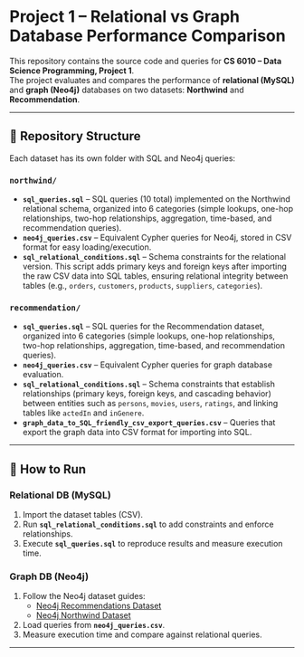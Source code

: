 # Project 1 – Relational vs Graph Database Performance Comparison

This repository contains the source code and queries for **CS 6010 – Data Science Programming, Project 1**.  
The project evaluates and compares the performance of **relational (MySQL)** and **graph (Neo4j)** databases on two datasets: **Northwind** and **Recommendation**.

---

## 📂 Repository Structure

Each dataset has its own folder with SQL and Neo4j queries:

### `northwind/`
- **`sql_queries.sql`** – SQL queries (10 total) implemented on the Northwind relational schema, organized into 6 categories (simple lookups, one-hop relationships, two-hop relationships, aggregation, time-based, and recommendation queries).  
- **`neo4j_queries.csv`** – Equivalent Cypher queries for Neo4j, stored in CSV format for easy loading/execution.  
- **`sql_relational_conditions.sql`** – Schema constraints for the relational version. This script adds primary keys and foreign keys after importing the raw CSV data into SQL tables, ensuring relational integrity between tables (e.g., `orders`, `customers`, `products`, `suppliers`, `categories`).  

### `recommendation/`
- **`sql_queries.sql`** – SQL queries for the Recommendation dataset, organized into 6 categories (simple lookups, one-hop relationships, two-hop relationships, aggregation, time-based, and recommendation queries).  
- **`neo4j_queries.csv`** – Equivalent Cypher queries for graph database evaluation.  
- **`sql_relational_conditions.sql`** – Schema constraints that establish relationships (primary keys, foreign keys, and cascading behavior) between entities such as `persons`, `movies`, `users`, `ratings`, and linking tables like `actedIn` and `inGenere`.  
- **`graph_data_to_SQL_friendly_csv_export_queries.csv`** – Queries that export the graph data into CSV format for importing into SQL.  

---

## 🚀 How to Run

### Relational DB (MySQL)
1. Import the dataset tables (CSV).  
2. Run **`sql_relational_conditions.sql`** to add constraints and enforce relationships.  
3. Execute **`sql_queries.sql`** to reproduce results and measure execution time.  

### Graph DB (Neo4j)
1. Follow the Neo4j dataset guides:  
   - [Neo4j Recommendations Dataset](https://github.com/neo4j-graph-examples/recommendations/tree/main)  
   - [Neo4j Northwind Dataset](https://github.com/neo4j-graph-examples/northwind)  
2. Load queries from **`neo4j_queries.csv`**.  
3. Measure execution time and compare against relational queries.  

---
